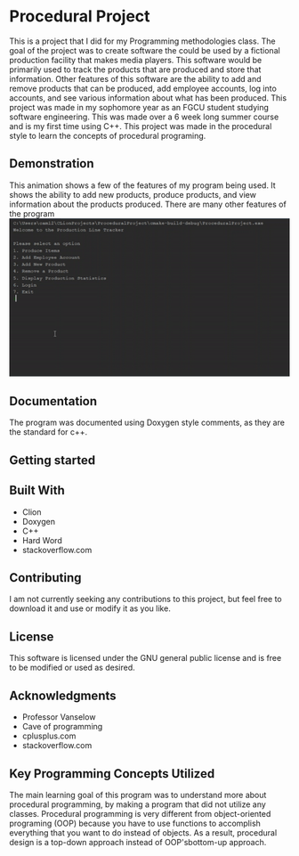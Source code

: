 # Procedural Project

This is a project that I did for my Programming methodologies class. The goal of the project was to create software the could be used by a fictional production facility that makes media players. This software would be primarily used to track the products that are produced and store that information. Other features of this software are the ability to add and remove products that can be produced, add employee accounts, log into accounts, and see various information about what has been produced. This project was made in my sophomore year as an FGCU student studying software engineering. This was made over a 6 week long summer course and is my first time using C++. This project was made in the procedural style to learn the concepts of procedural programing.

## Demonstration

This animation shows a few of the features of my program being used. It shows the ability to add new products, produce products, and view information about the products produced. There are many other features of the program 
![Demonstration of some program functions](Doc/program_gif.gif)<br>

## Documentation

The program was documented using Doxygen style comments, as they are the standard for c++.

## Getting started

## Built With

* Clion 
* Doxygen
* C++
* Hard Word
* stackoverflow.com

## Contributing

I am not currently seeking any contributions to this project, but feel free to download it and use or modify it as you like.

## License 

This software is licensed under the GNU general public license and is free to be modified or used as desired. 

## Acknowledgments

* Professor Vanselow
* Cave of programming
* cplusplus.com
* stackoverflow.com

## Key Programming Concepts Utilized

The main learning goal of this program was to understand more about procedural programming, by making a program that did not utilize any classes. Procedural programming is very different from object-oriented programing (OOP) because you have to use functions to accomplish everything that you want to do instead of objects. As a result, procedural design is a top-down approach instead of OOP'sbottom-up approach. 


